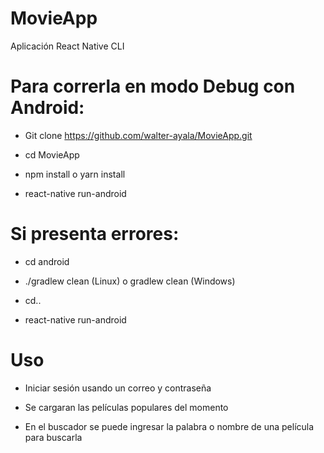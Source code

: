 # MovieApp

Aplicación React Native CLI

# Para correrla en modo Debug con Android:

- Git clone https://github.com/walter-ayala/MovieApp.git

- cd MovieApp

- npm install o yarn install

- react-native run-android

# Si presenta errores:

- cd android

- ./gradlew clean (Linux) o gradlew clean (Windows)

- cd..

- react-native run-android



# Uso

- Iniciar sesión usando un correo y contraseña

- Se cargaran las películas populares del momento

- En el buscador se puede ingresar la palabra o nombre de una película para buscarla

